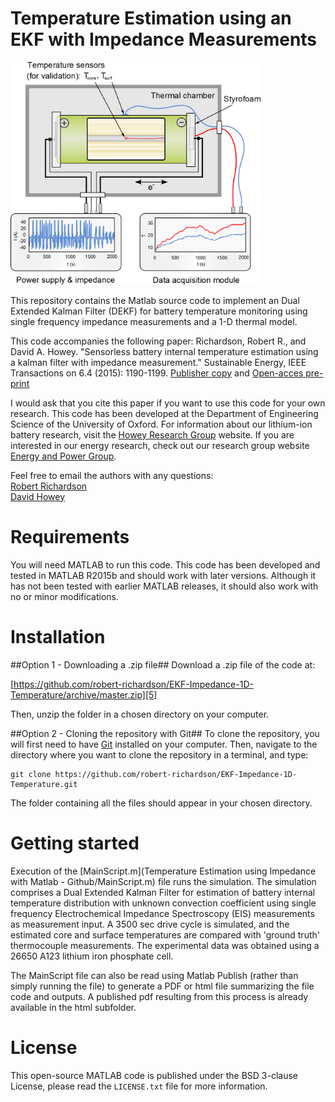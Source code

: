 Temperature Estimation using an EKF with Impedance Measurements
===============================================================

<img src="Temperature Estimation using Impedance with Matlab - Github/Figures/GraphicalAbstract.png" width="400">

This repository contains the Matlab source code to implement an Dual Extended Kalman Filter (DEKF) for battery temperature monitoring using single frequency impedance measurements and a 1-D thermal model.

This code accompanies the following paper:
Richardson, Robert R., and David A. Howey. "Sensorless battery internal temperature estimation using a kalman filter with impedance measurement." Sustainable Energy, IEEE Transactions on 6.4 (2015): 1190-1199. [Publisher copy][1] and [Open-acces pre-print][2]

I would ask that you cite this paper if you want to use this code for your own research.
This code has been developed at the Department of Engineering Science of the University of Oxford. 
For information about our lithium-ion battery research, visit the [Howey Research Group][3] website.
If you are interested in our energy research, check out our research group website [Energy and Power Group][4].

Feel free to email the authors with any questions:  
[Robert Richardson](mailto:robert.richardson@eng.ox.ac.uk)  
[David Howey](mailto:david.howey@eng.ox.ac.uk) 


Requirements
============
You will need MATLAB to run this code. This code has been developed and 
tested in MATLAB R2015b and should work with later versions. 
Although it has not been tested with earlier MATLAB releases, it should 
also work with no or minor modifications.

 
Installation
============

##Option 1 - Downloading a .zip file##
Download a .zip file of the code at:

[https://github.com/robert-richardson/EKF-Impedance-1D-Temperature/archive/master.zip][5]

Then, unzip the folder in a chosen directory on your computer.

##Option 2 - Cloning the repository with Git##
To clone the repository, you will first need to have [Git][6] installed on 
your computer. Then, navigate to the directory where you want to clone the 
repository in a terminal, and type:
```
git clone https://github.com/robert-richardson/EKF-Impedance-1D-Temperature.git
```
The folder containing all the files should appear in your chosen directory.


Getting started
===============

Execution of the [MainScript.m](Temperature Estimation using Impedance with Matlab - Github/MainScript.m) file runs the simulation.
The simulation comprises a Dual Extended Kalman Filter for estimation of battery internal temperature distribution with unknown  convection coefficient using single frequency Electrochemical Impedance Spectroscopy (EIS) measurements as measurement input. A 3500 sec drive cycle is simulated, and the estimated core and surface temperatures are compared with 'ground truth' thermocouple measurements. The experimental data was obtained using a 26650 A123 lithium iron phosphate cell.

The MainScript file can also be read using Matlab Publish (rather than simply running the file) to generate a PDF or html file summarizing the file code and outputs. A published pdf resulting from this process is already available in the html subfolder.


License
=======

This open-source MATLAB code is published under the BSD 3-clause License,
please read the `LICENSE.txt` file for more information.


[1]: http://ieeexplore.ieee.org/xpls/abs_all.jsp?arnumber=7097077&tag=1
[2]: http://arxiv.org/abs/1501.06160
[3]: http://users.ox.ac.uk/~engs1053/
[4]: http://epg.eng.ox.ac.uk/
[5]: https://github.com/robert-richardson/EKF-Impedance-1D-Temperature/archive/master.zip
[6]: https://git-scm.com/


